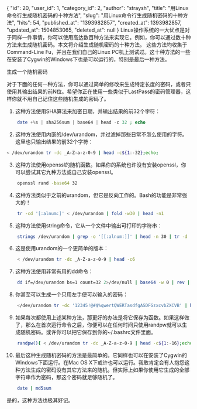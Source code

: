 {
    "id": 20,
    "user_id": 1,
    "category_id": 2,
    "author": "straysh",
    "title": "用Linux命令行生成随机密码的十种方法",
    "slug": "用Linux命令行生成随机密码的十种方法",
    "hits": 54,
    "published_at": "1393982857",
    "created_at": 1393982857,
    "updated_at": 1504853065,
    "deleted_at": null
}
Linux操作系统的一大优点是对于同样一件事情，你可以使用高达数百种方法来实现它。例如，你可以通过数十种方法来生成随机密码。本文将介绍生成随机密码的十种方法。 这些方法均收集于Command-Line Fu，并且在我们自己的Linux PC机上测试过。这十种方法的一些在安装了Cygwin的Windows下也是可以运行的，特别是最后一种方法。

生成一个随机密码

对于下面的任何一种方法，你可以通过简单的修改来生成特定长度的密码，或者只使用其输出结果的前N位。希望你正在使用一些类似于LastPass的密码管理器，这样你就不用自己记住这些随机生成的密码了。

1. 这种方法使用SHA算法来加密日期，并输出结果的前32个字符：
```php
    date +%s | sha256sum | base64 | head -c 32 ; echo
```
        
2. 这种方法使用内嵌的/dev/urandom，并过滤掉那些日常不怎么使用的字符。这里也只输出结果的前32个字符：
```bash
< /dev/urandom tr -dc _A-Z-a-z-0-9 | head -c${1:-32};echo; 
```

3. 这种方法使用openssl的随机函数。如果你的系统也许没有安装openssl，你可以尝试其它九种方法或自己安装openssl。
```bash
    openssl rand -base64 32 
```

4. 这种方法类似于之前的urandom，但它是反向工作的。Bash的功能是非常强大的！
```bash
    tr -cd '[:alnum:]' < /dev/urandom | fold -w30 | head -n1 
```

5. 这种方法使用string命令，它从一个文件中输出可打印的字符串：
```bash
    strings /dev/urandom | grep -o '[[:alnum:]]' | head -n 30 | tr -d '\n'; echo 
```

6. 这是使用urandom的一个更简单的版本：
```bash
    < /dev/urandom tr -dc _A-Z-a-z-0-9 | head -c6 
```

7. 这种方法使用非常有用的dd命令：
```bash
    dd if=/dev/urandom bs=1 count=32 2>/dev/null | base64 -w 0 | rev | cut -b 2- | rev 
```

8. 你甚至可以生成一个只用左手便可以输入的密码：
```bash
    </dev/urandom tr -dc '12345!@#$%qwertQWERTasdfgASDFGzxcvbZXCVB' | head -c8; echo "" 
```

9. 如果每次都使用上述某种方法，那更好的办法是将它保存为函数。如果这样做了，那么在首次运行命令之后，你便可以在任何时间只使用randpw就可以生成随机密码。或许你可以把它保存到你的~/.bashrc文件里面。
```bash
    randpw(){ < /dev/urandom tr -dc _A-Z-a-z-0-9 | head -c${1:-16};echo;} 
```

10. 最后这种生成随机密码的方法是最简单的。它同样也可以在安装了Cygwin的Windows下面运行。在Mac OS X下或许也可以运行。我敢肯定会有人抱怨这种方法生成的密码没有其它方法来的随机。但实际上如果你使用它生成的全部字符串作为密码，那这个密码就足够随机了。
```bash
    date | md5sum 
```

是的，这种方法也极其好记。